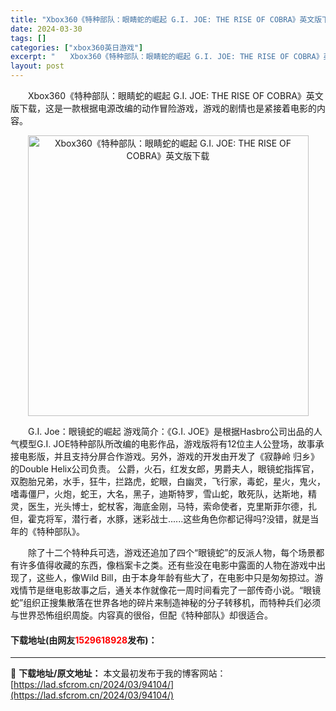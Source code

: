 ```yaml
---
title: "Xbox360《特种部队：眼睛蛇的崛起 G.I. JOE: THE RISE OF COBRA》英文版下载"
date: 2024-03-30
tags: []
categories: ["xbox360英日游戏"]
excerpt: "　　Xbox360《特种部队：眼睛蛇的崛起 G.I. JOE: THE RISE OF COBRA》英文版下载，这是一款根据电源改编的动作冒险游戏，游戏的剧情也是紧接着电影的内容。 　　G.I. Joe：眼镜蛇的崛起 游戏简介：《G.I. JOE》是根据Hasbro公司出品的人气模型G.I. JOE&hellip;"
layout: post
---
```


 <p>　　Xbox360《特种部队：眼睛蛇的崛起 G.I. JOE: THE RISE OF COBRA》英文版下载，这是一款根据电源改编的动作冒险游戏，游戏的剧情也是紧接着电影的内容。</p> <p align="center"><img align="" border="0" src="https://lad.sfcrom.cn/wp-content/uploads/2024/03/20240330_6607d2e35b29b.webp" width="449" alt="Xbox360《特种部队：眼睛蛇的崛起 G.I. JOE: THE RISE OF COBRA》英文版下载" /></p> <p>　　G.I. Joe：眼镜蛇的崛起 游戏简介：《G.I. JOE》是根据Hasbro公司出品的人气模型G.I. JOE特种部队所改编的电影作品，游戏版将有12位主人公登场，故事承接电影版，并且支持分屏合作游戏。另外，游戏的开发由开发了《寂静岭 归乡》的Double Helix公司负责。 公爵，火石，红发女郎，男爵夫人，眼镜蛇指挥官，双胞胎兄弟，水手，狂牛，拦路虎，蛇眼，白幽灵，飞行家，毒蛇，星火，鬼火，嗜毒僵尸，火炮，蛇王，大名，黑子，迪斯特罗，雪山蛇，敢死队，达斯地，精灵，医生，光头博士，蛇杖客，海底金刚，马特，索命使者，克里斯菲尔德，扎但，霍克将军，潜行者，水豚，迷彩战士......这些角色你都记得吗?没错，就是当年的《特种部队》。</p> <p>　　除了十二个特种兵可选，游戏还追加了四个&ldquo;眼镜蛇&rdquo;的反派人物，每个场景都有许多值得收藏的东西，像档案卡之类。还有些没在电影中露面的人物在游戏中出现了，这些人，像Wild Bill，由于本身年龄有些大了，在电影中只是匆匆掠过。游戏情节是继电影故事之后，通关本作就像花一周时间看完了一部传奇小说。&ldquo;眼镜蛇&rdquo;组织正搜集散落在世界各地的碎片来制造神秘的分子转移机，而特种兵们必须与世界恐怖组织周旋。内容真的很俗，但配《特种部队》却很适合。</p> <p><h4>下载地址(由网友<font color="red">1529618928</font>发布)：</h4></p> 

---
📖 **下载地址/原文地址：** 本文最初发布于我的博客网站：[https://lad.sfcrom.cn/2024/03/94104/](https://lad.sfcrom.cn/2024/03/94104/)
